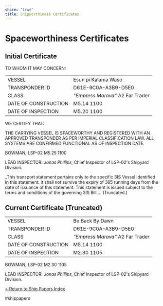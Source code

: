 ```yaml
---
share: "true"
title: Shipworthiness Certificates
---
```

# Spaceworthiness Certificates  
## Initial Certificate  
TO WHOM IT MAY CONCERN:  
  
|                      |                                  |  
| -------------------- | -------------------------------- |  
| VESSEL               | Esun pi Kalama Waso              |  
| TRANSPONDER ID       | D61E-9C0A-A3B9-D5E0              |  
| CLASS                | _"Empress Marava"_ A2 Far Trader |  
| DATE OF CONSTRUCTION | M5.14 1100                       |  
| DATE OF INSPECTION   | M5.20 1100                       |  
  
WE CERTIFY THAT:  
  
THE CARRYING VESSEL IS SPACEWORTHY AND REGISTERED WITH AN APPROVED TRANSPONDER AS PER IMPERIAL CLASSIFICATION LAW. ALL SYSTEMS ARE CONFIRMED FUNCTIONAL AS OF INSPECTION DATE.  
  
BOWMAN, LSP-02 M5.25 1100  
  
LEAD INSPECTOR: _Jonas Phillips_, Chief Inspector of LSP-02's Shipyard Division.  
  
_This transport statement pertains only to the specific 3IS Vessel identified in this statement. It shall not survive the expiry of 365 running days from the date of issuance of this statement. This statement is issued subject to the terms and conditions of the governing 3IS Bill…. (Truncated.)  
  
## Current Certificate (Truncated)  
  
|                      |                                  |  
| -------------------- | -------------------------------- |  
| VESSEL               | Be Back By Dawn                  |  
| TRANSPONDER ID       | D61E-9C0A-A3B9-D5E0              |  
| CLASS                | _"Empress Marava"_ A2 Far Trader |  
| DATE OF CONSTRUCTION | M5.14 1100                       |  
| DATE OF INSPECTION   | M2.30 1105                       |  
  
BOWMAN, LSP-02 M2.30 1105  
  
LEAD INSPECTOR: _Jonas Phillips_, Chief Inspector of LSP-02's Shipyard Division.  
  
[> Return to Ship Papers Index](./index.md)  
  
#shippapers